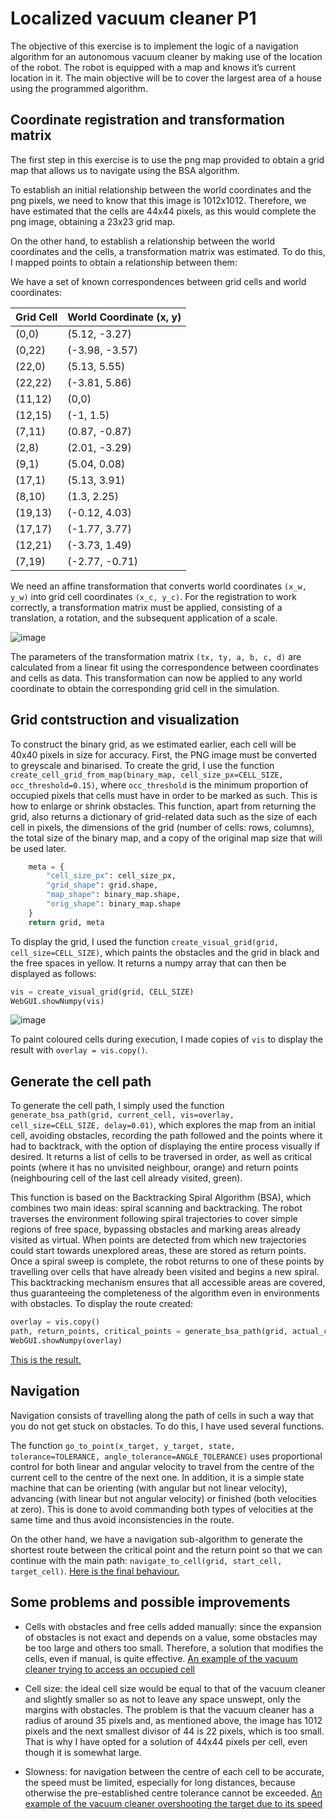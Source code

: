 # Localized vacuum cleaner P1
The objective of this exercise is to implement the logic of a navigation algorithm for an autonomous vacuum cleaner by making use of the location of the robot. The robot is equipped with a map and knows it’s current location in it. The main objective will be to cover the largest area of ​​a house using the programmed algorithm.

## Coordinate registration and transformation matrix

The first step in this exercise is to use the png map provided to obtain a grid map that allows us to navigate using the BSA algorithm.

To establish an initial relationship between the world coordinates and the png pixels, we need to know that this image is 1012x1012. Therefore, we have estimated that the cells are 44x44 pixels, as this would complete the png image, obtaining a 23x23 grid map.

On the other hand, to establish a relationship between the world coordinates and the cells, a transformation matrix was estimated. To do this, I mapped points to obtain a relationship between them:

We have a set of known correspondences between grid cells and world coordinates:

| Grid Cell | World Coordinate (x, y) |
|-----------|------------------------|
| (0,0)     | (5.12, -3.27)          |
| (0,22)    | (-3.98, -3.57)         |
| (22,0)    | (5.13, 5.55)           |
| (22,22)   | (-3.81, 5.86)          |
| (11,12)   | (0,0)                  |
| (12,15)   | (-1, 1.5)              |
| (7,11)    | (0.87, -0.87)          |
| (2,8)     | (2.01, -3.29)          |
| (9,1)     | (5.04, 0.08)           |
| (17,1)    | (5.13, 3.91)           |
| (8,10)    | (1.3, 2.25)            |
| (19,13)   | (-0.12, 4.03)          |
| (17,17)   | (-1.77, 3.77)          |
| (12,21)   | (-3.73, 1.49)          |
| (7,19)    | (-2.77, -0.71)         |

We need an affine transformation that converts world coordinates `(x_w, y_w)` into grid cell coordinates `(x_c, y_c)`.
For the registration to work correctly, a transformation matrix must be applied, consisting of a translation, a rotation, and the subsequent application of a scale.

![image](https://github.com/user-attachments/assets/bf1e1a8e-a9ce-4b4f-9cee-e1409338979c)


The parameters of the transformation matrix `(tx, ty, a, b, c, d)` are calculated from a linear fit using the correspondence between coordinates and cells as data. This transformation can now be applied to any world coordinate to obtain the corresponding grid cell in the simulation.

## Grid contstruction and visualization

To construct the binary grid, as we estimated earlier, each cell will be 40x40 pixels in size for accuracy. First, the PNG image must be converted to greyscale and binarised. To create the grid, I use the function `create_cell_grid_from_map(binary_map, cell_size_px=CELL_SIZE, occ_threshold=0.15)`, where `occ_threshold` is the minimum proportion of occupied pixels that cells must have in order to be marked as such. This is how to enlarge or shrink obstacles. This function, apart from returning the grid, also returns a dictionary of grid-related data such as the size of each cell in pixels, the dimensions of the grid (number of cells: rows, columns), the total size of the binary map, and a copy of the original map size that will be used later.

```python
    meta = {
        "cell_size_px": cell_size_px,
        "grid_shape": grid.shape,
        "map_shape": binary_map.shape,
        "orig_shape": binary_map.shape
    }
    return grid, meta
```

To display the grid, I used the function `create_visual_grid(grid, cell_size=CELL_SIZE)`, which paints the obstacles and the grid in black and the free spaces in yellow. It returns a numpy array that can then be displayed as follows:

```python
vis = create_visual_grid(grid, CELL_SIZE)
WebGUI.showNumpy(vis)
```

![image](https://github.com/user-attachments/assets/bfbeb670-9803-4d94-8293-90d32dad5b0c)

To paint coloured cells during execution, I made copies of `vis` to display the result with `overlay = vis.copy()`.


## Generate the cell path
To generate the cell path, I simply used the function `generate_bsa_path(grid, current_cell, vis=overlay, cell_size=CELL_SIZE, delay=0.01)`, which explores the map from an initial cell, avoiding obstacles, recording the path followed and the points where it had to backtrack, with the option of displaying the entire process visually if desired. It returns a list of cells to be traversed in order, as well as critical points (where it has no unvisited neighbour, orange) and return points (neighbouring cell of the last cell already visited, green). 

This function is based on the Backtracking Spiral Algorithm (BSA), which combines two main ideas: spiral scanning and backtracking. The robot traverses the environment following spiral trajectories to cover simple regions of free space, bypassing obstacles and marking areas already visited as virtual. When points are detected from which new trajectories could start towards unexplored areas, these are stored as return points. Once a spiral sweep is complete, the robot returns to one of these points by travelling over cells that have already been visited and begins a new spiral. This backtracking mechanism ensures that all accessible areas are covered, thus guaranteeing the completeness of the algorithm even in environments with obstacles. To display the route created:

```python
overlay = vis.copy()
path, return_points, critical_points = generate_bsa_path(grid, actual_cell, vis=overlay, cell_size=CELL_SIZE, delay=0.01)
WebGUI.showNumpy(overlay)
```
[This is the result.](https://youtu.be/9nT0cJBBr0M)

## Navigation
Navigation consists of travelling along the path of cells in such a way that you do not get stuck on obstacles. To do this, I have used several functions. 

The function `go_to_point(x_target, y_target, state, tolerance=TOLERANCE, angle_tolerance=ANGLE_TOLERANCE)` uses proportional control for both linear and angular velocity to travel from the centre of the current cell to the centre of the next one. In addition, it is a simple state machine that can be orienting (with angular but not linear velocity), advancing (with linear but not angular velocity) or finished (both velocities at zero). This is done to avoid commanding both types of velocities at the same time and thus avoid inconsistencies in the route.

On the other hand, we have a navigation sub-algorithm to generate the shortest route between the critical point and the return point so that we can continue with the main path: `navigate_to_cell(grid, start_cell, target_cell)`. [Here is the final behaviour.](https://youtu.be/RQ_kgK8-iJE)


## Some problems and possible improvements

- Cells with obstacles and free cells added manually: since the expansion of obstacles is not exact and depends on a value, some obstacles may be too large and others too small. Therefore, a solution that modifies the cells, even if manual, is quite effective. [An example of the vacuum cleaner trying to access an occupied cell](https://youtu.be/WlXHbOWlGfo)

- Cell size: the ideal cell size would be equal to that of the vacuum cleaner and slightly smaller so as not to leave any space unswept, only the margins with obstacles. The problem is that the vacuum cleaner has a radius of around 35 pixels and, as mentioned above, the image has 1012 pixels and the next smallest divisor of 44 is 22 pixels, which is too small. That is why I have opted for a solution of 44x44 pixels per cell, even though it is somewhat large.

- Slowness: for navigation between the centre of each cell to be accurate, the speed must be limited, especially for long distances, because otherwise the pre-established centre tolerance cannot be
exceeded. [An example of the vacuum cleaner overshooting the target due to its speed](https://youtu.be/eISl8lVgkFo)
